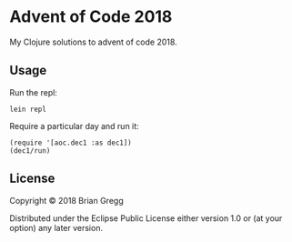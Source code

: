 # Advent of Code 2018

My Clojure solutions to advent of code 2018.

## Usage

Run the repl:

    lein repl

Require a particular day and run it:

    (require '[aoc.dec1 :as dec1])
    (dec1/run)

## License

Copyright © 2018 Brian Gregg

Distributed under the Eclipse Public License either version 1.0 or (at
your option) any later version.
